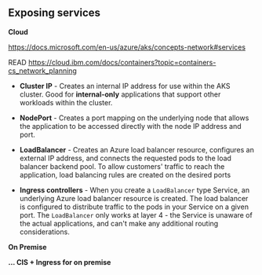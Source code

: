 ## Exposing services

**Cloud**

https://docs.microsoft.com/en-us/azure/aks/concepts-network#services

READ https://cloud.ibm.com/docs/containers?topic=containers-cs_network_planning

* **Cluster IP** - Creates an internal IP address for use  within the AKS cluster. Good for **internal-only** applications that support other workloads within the cluster.
* **NodePort** - Creates a port mapping on the underlying  node that allows the application to be accessed directly with the node  IP address and port.

* **LoadBalancer** - Creates an Azure load balancer  resource, configures an external IP address, and connects the requested  pods to the load balancer backend pool. To allow customers' traffic to  reach the application, load balancing rules are created on the desired  ports

* **Ingress controllers** -  When you create a `LoadBalancer` type Service, an underlying Azure load balancer resource is created. The load balancer is configured to  distribute traffic to the pods in your Service on a given port. The  `LoadBalancer` only works at layer 4 - the Service is unaware of the  actual applications, and can't make any additional routing  considerations.



**On Premise**

**... CIS + Ingress for on premise**





